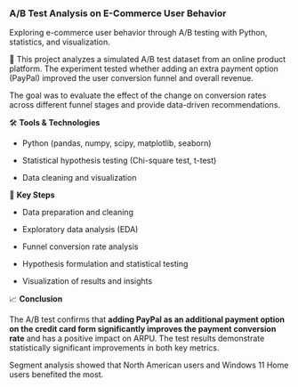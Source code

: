 ### A/B Test Analysis on E-Commerce User Behavior
Exploring e-commerce user behavior through A/B testing with Python, statistics, and visualization.


📌 This project analyzes a simulated A/B test dataset from an online product platform.
The experiment tested whether adding an extra payment option (PayPal) improved the user conversion funnel and overall revenue.

The goal was to evaluate the effect of the change on conversion rates across different funnel stages and provide data-driven recommendations.


🛠️ **Tools & Technologies**

- Python (pandas, numpy, scipy, matplotlib, seaborn)

- Statistical hypothesis testing (Chi-square test, t-test)

- Data cleaning and visualization


🔑 **Key Steps**

- Data preparation and cleaning

- Exploratory data analysis (EDA)

- Funnel conversion rate analysis

- Hypothesis formulation and statistical testing

- Visualization of results and insights


📈 **Conclusion**

The A/B test confirms that **adding PayPal as an additional payment option on the credit card form significantly improves the payment conversion rate** and has a positive impact on ARPU. The test results demonstrate statistically significant improvements in both key metrics.

Segment analysis showed that North American users and Windows 11 Home users benefited the most.